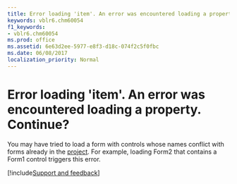 ```yaml
---
title: Error loading 'item'. An error was encountered loading a property. Continue?
keywords: vblr6.chm60054
f1_keywords:
- vblr6.chm60054
ms.prod: office
ms.assetid: 6e63d2ee-5977-e8f3-d18c-074f2c5f0fbc
ms.date: 06/08/2017
localization_priority: Normal
---
```



# Error loading 'item'. An error was encountered loading a property. Continue?

You may have tried to load a form with controls whose names conflict with forms already in the [project](../../Glossary/vbe-glossary.md#project). For example, loading Form2 that contains a Form1 control triggers this error.

[!include[Support and feedback](~/includes/feedback-boilerplate.md)]
